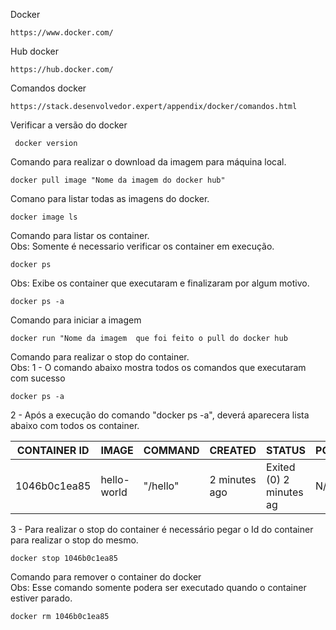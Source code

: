 Docker
```
https://www.docker.com/
```

Hub docker
```
https://hub.docker.com/
```
Comandos docker 
```
https://stack.desenvolvedor.expert/appendix/docker/comandos.html
```

Verificar a versão do docker
```
 docker version
```
Comando para realizar o download da imagem para máquina local.
```
docker pull image "Nome da imagem do docker hub"
```

Comano para listar todas as imagens do docker.
```
docker image ls
```
Comando para listar os container.<br/>
Obs: Somente é necessario verificar os container em execução.
```
docker ps 
```  

Obs: Exibe os container que executaram e finalizaram por algum motivo.
``` 
docker ps -a 
```

Comando para iniciar a imagem
```
docker run "Nome da imagem  que foi feito o pull do docker hub
```

Comando para realizar o stop do container.<br/>
Obs: 1 - O comando abaixo mostra todos os comandos que executaram com sucesso
```
docker ps -a
```

2 - Após a execução do comando "docker ps -a", deverá aparecera lista abaixo com todos os container.

| CONTAINER ID | IMAGE |COMMAND|CREATED|STATUS|PORTS|NAMES|
|-------------|-------------|-------------|-------------|-------------|-------------|-------------|
| 1046b0c1ea85|hello-world  |"/hello"|2 minutes ago|Exited (0) 2 minutes ag|N/A| goofy_ |

3 - Para realizar o stop do container é necessário pegar o Id do container para realizar o stop do mesmo.
```
docker stop 1046b0c1ea85
```

Comando para remover o container do docker<br/>
Obs: Esse comando somente podera ser executado quando o container estiver parado.<br/>
```
docker rm 1046b0c1ea85
```